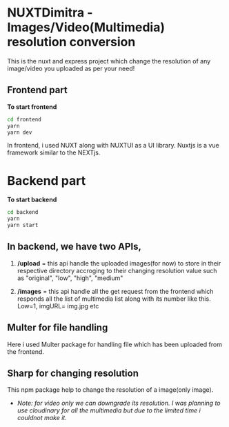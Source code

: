 # NUXTDimitra - Images/Video(Multimedia) resolution conversion

This is the nuxt and express project which change the resolution of any image/video you uploaded as per your need!

## Frontend part

**To start frontend**
```bash
cd frontend
yarn
yarn dev
```
In frontend, i used NUXT along with NUXTUI as a UI library. Nuxtjs is a vue framework similar to the NEXTjs. 

# Backend part

**To start backend**
```bash
cd backend
yarn
yarn start
```
## In backend, we have two APIs, 
1. **/upload** = this api handle the uploaded images(for now) to store in their respective directory accroging to their changing resolution value such as "original", "low", "high", "medium"

2. **/images** = this api handle all the get request from the frontend which responds all the list of multimedia list along with its number like this. Low=1, imgURL= img.jpg etc

## Multer for file handling
Here i used Multer package for handling file which has been uploaded from the frontend. 

## Sharp for changing resolution
This npm package help to change the resolution of a image(only image). 

* *Note: for video only we can downgrade its resolution. I was planning to use cloudinary for all the multimedia but due to the limited time i couldnot make it.*
